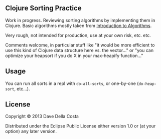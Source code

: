 ## Clojure Sorting Practice

Work in progress.  Reviewing sorting algorithms by implementing them in Clojure.  Basic algorithms mostly taken from [Introduction to Algorithms](http://mitpress.mit.edu/books/introduction-algorithms).

Very rough, not intended for production, use at your own risk, etc. etc.

Comments welcome, in particular stuff like "it would be more efficient to use this kind of Clojure data structure here vs. the vector..." or "you can optimize your heapsort if you do X in your max-heapify function..."

## Usage

You can run all sorts in a repl with `do-all-sorts`, or one-by-one (`do-heap-sort`, etc...).

## License

Copyright © 2013 Dave Della Costa

Distributed under the Eclipse Public License either version 1.0 or (at
your option) any later version.
